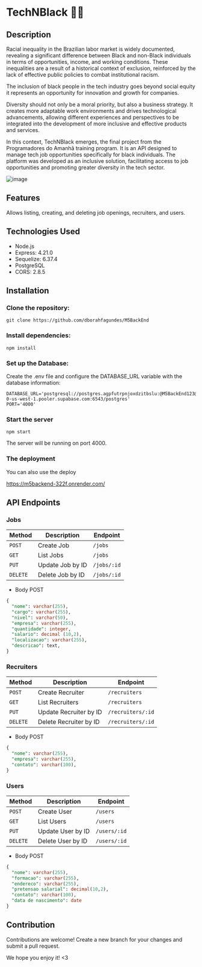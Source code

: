 # TechNBlack ✊🏿

## Description
Racial inequality in the Brazilian labor market is widely documented, revealing a significant difference between Black and non-Black individuals in terms of opportunities, income, and working conditions. These inequalities are a result of a historical context of exclusion, reinforced by the lack of effective public policies to combat institutional racism.

The inclusion of black people in the tech industry goes beyond social equity it represents an opportunity for innovation and growth for companies.

Diversity should not only be a moral priority, but also a business strategy. It creates more adaptable work environments and drives technological advancements, allowing different experiences and perspectives to be integrated into the development of more inclusive and effective products and services.

In this context, TechNBlack emerges, the final project from the Programadores do Amanhã training program. It is an API designed to manage tech job opportunities specifically for black individuals. The platform was developed as an inclusive solution, facilitating access to job opportunities and promoting greater diversity in the tech sector.

![image](https://github.com/user-attachments/assets/44871aa3-5819-44f3-938d-3a16ad161124)


## Features
Allows listing, creating, and deleting job openings, recruiters, and users.

## Technologies Used
* Node.js
* Express: 4.21.0
* Sequelize: 6.37.4
* PostgreSQL
* CORS: 2.8.5

## Installation

### Clone the repository:

```
git clone https://github.com/dborahfagundes/M5BackEnd
```

### Install dependencies:

```
npm install
```

### Set up the Database:

Create the .env file and configure the DATABASE_URL variable with the database information:

```
DATABASE_URL='postgresql://postgres.agpfutrpnjoxdzitbslu:@M5BackEnd123@aws-0-us-west-1.pooler.supabase.com:6543/postgres'
PORT='4000'
```

### Start the server

```
npm start
```
The server will be running on port 4000.

### The deployment

You can also use the deploy

https://m5backend-322f.onrender.com/

## API Endpoints

### Jobs

Method| Description | Endpoint
---|---|---
`POST`| Create Job | `/jobs`
`GET`| List Jobs | `/jobs`
`PUT`| Update Job by ID | `/jobs/:id`
`DELETE`| Delete Job by ID | `/jobs/:id`

* Body POST
``` sql
{
  "nome": varchar(255),
  "cargo": varchar(255),
  "nivel": varchar(50),
  "empresa": varchar(255),
  "quantidade": integer,
  "salario": decimal (10,2),
  "localizacao": varchar(255),
  "descricao": text,
}
```

### Recruiters

Method| Description | Endpoint
---|---|---
`POST`| Create Recruiter| `/recruiters`
`GET`| List Recruiters | `/recruiters`
`PUT`| Update Recruiter by ID | `/recruiters/:id`
`DELETE`| Delete Recruiter by ID | `/recruiters/:id`

* Body POST
``` sql
{
  "nome": varchar(255),
  "empresa": varchar(255),
  "contato": varchar(100),
}
```
### Users

Method| Description | Endpoint
---|---|---
`POST`| Create User | `/users`
`GET`| List Users | `/users`
`PUT`| Update User by ID | `/users/:id`
`DELETE`| Delete User by ID | `/users/:id`

* Body POST
``` sql
{
  "nome": varchar(255),
  "formacao": varchar(255),
  "endereco": varchar(255),
  "pretensao salarial": decimal(10,2),
  "contato": varchar(100),
  "data de nascimento": date
}
```

## Contribution 

Contributions are welcome! Create a new branch for your changes and submit a pull request.

We hope you enjoy it! <3
